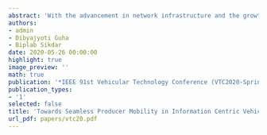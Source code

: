 ```yaml
---
abstract: 'With the advancement in network infrastructure and the growth of IoT, more and more vehicular systems are getting connected. Architectures like Information Centric Networks (ICN) are being explored for vehicular communication to achieve robust content distribution in highly mobile, dynamic, and error prone domains. Consumer mobility is implicitly supported in ICN while producer mobility is an important challenge. In this paper, we design a mechanism to support producer mobility using the spatial locality of moving producers and reverse paths of data. Then, we model the consumer (requesting) application as a GI/M/c/N queue which is used to estimate system parameters like content delivery time distribution. We perform simulations using real world traces to evaluate the accuracy and working of our model.'
authors:
- admin
- Dibyajyoti Guha
- Biplab Sikdar
date: 2020-05-26 00:00:00
highlight: true
image_preview: ''
math: true
publication: '*IEEE 91st Vehicular Technology Conference (VTC2020-Spring)*'
publication_types:
- '1'
selected: false
title: 'Towards Seamless Producer Mobility in Information Centric Vehicular Networks'
url_pdf: papers/vtc20.pdf
---
```

